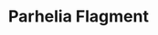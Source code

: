 --- 
title: "Parhelia Flagment"
publishdate: "2019-4-12T16:48:46+02:00"
src: "https://365manga.net/manga/parhelia-flagment"
image: "https://data.365manga.net/images/thumbnails/24155-parhelia-flagment.jpg"
description: ""
---